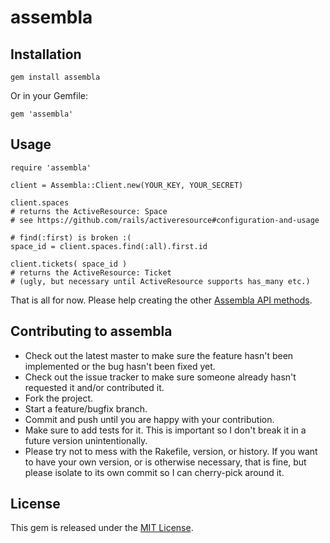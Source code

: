 # assembla

## Installation

    gem install assembla

Or in your Gemfile:

    gem 'assembla'

## Usage

    require 'assembla'
    
    client = Assembla::Client.new(YOUR_KEY, YOUR_SECRET)
    
    client.spaces
    # returns the ActiveResource: Space
    # see https://github.com/rails/activeresource#configuration-and-usage
    
    # find(:first) is broken :(
    space_id = client.spaces.find(:all).first.id
    
    client.tickets( space_id )
    # returns the ActiveResource: Ticket
    # (ugly, but necessary until ActiveResource supports has_many etc.)
    
That is all for now. Please help creating the other [Assembla API methods](http://api-doc.assembla.com/content/api_reference.html).


## Contributing to assembla
 
* Check out the latest master to make sure the feature hasn't been implemented or the bug hasn't been fixed yet.
* Check out the issue tracker to make sure someone already hasn't requested it and/or contributed it.
* Fork the project.
* Start a feature/bugfix branch.
* Commit and push until you are happy with your contribution.
* Make sure to add tests for it. This is important so I don't break it in a future version unintentionally.
* Please try not to mess with the Rakefile, version, or history. If you want to have your own version, or is otherwise necessary, that is fine, but please isolate to its own commit so I can cherry-pick around it.

## License

This gem is released under the [MIT License](http://www.opensource.org/licenses/MIT).


